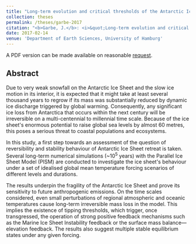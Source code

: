 ```yaml
---
title: "Long-term evolution and critical thresholds of the Antarctic Ice Sheet"
collection: theses
permalink: /theses/garbe-2017
citation: "<b>Garbe, J.</b>: <i>&quot;Long-term evolution and critical thresholds of the Antarctic Ice Sheet&quot;</i>, M.Sc. Thesis, Department of Earth Sciences, University of Hamburg, 2017."
date: 2017-02-14
venue: 'Department of Earth Sciences, University of Hamburg'
---
```


A PDF version can be made available on reasonable [request](mailto:julius.garbe@pik-potsdam.de "mailto:julius.garbe@pik-potsdam.de").

## Abstract
Due to very weak snowfall on the Antarctic Ice Sheet and the slow ice motion in its interior, it is expected that it might take at least several thousand years to regrow if its mass was substantially reduced by dynamic ice discharge triggered by global warming. Consequently, any significant ice loss from Antarctica that occurs within the next century will be irreversible on a multi-centennial to millennial time scale. Because of the ice sheet's enormous potential to raise global sea levels by almost 60 metres, this poses a serious threat to coastal populations and ecosystems.

In this study, a first step towards an assessment of the question of reversibility and stability behaviour of Antarctic Ice Sheet retreat is taken. Several long-term numerical simulations (~10<sup>5</sup> years) with the Parallel Ice Sheet Model (PISM) are conducted to investigate the ice sheet's behaviour under a set of idealised global mean temperature forcing scenarios of different levels and durations.

The results underpin the fragility of the Antarctic Ice Sheet and prove its sensitivity to future anthropogenic emissions. On the time scales considered, even small perturbations of regional atmospheric and oceanic temperatures cause long-term irreversible mass loss in the model. This implies the existence of tipping thresholds, which trigger, once transgressed, the operation of strong positive feedback mechanisms such as the Marine Ice Sheet Instability feedback or the surface mass balance&mdash;elevation feedback. The results also suggest multiple stable equilibrium states under any given forcing.